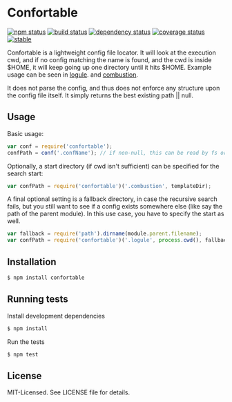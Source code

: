 # Confortable
[![npm status](http://img.shields.io/npm/v/confortable.svg)](https://www.npmjs.org/package/confortable)
[![build status](https://secure.travis-ci.org/clux/confortable.svg)](http://travis-ci.org/clux/confortable)
[![dependency status](https://david-dm.org/clux/confortable.svg)](https://david-dm.org/clux/confortable)
[![coverage status](http://img.shields.io/coveralls/clux/confortable.svg)](https://coveralls.io/r/clux/confortable)
[![stable](http://img.shields.io/badge/stability-stable-74C614.svg)](http://nodejs.org/api/documentation.html#documentation_stability_index)

Confortable is a lightweight config file locator. It will look at the execution cwd, and if no config matching the name is found, and the cwd is inside $HOME, it will keep going up one directory until it hits $HOME. Example usage can be seen in [logule](https://github.com/clux/logule/blob/master/logule.js#L6). and [combustion](https://github.com/clux/combustion/blob/master/lib/precompiler.js#L4).

It does not parse the config, and thus does not enforce any structure upon the config file itself.
It simply returns the best existing path || null.

## Usage
Basic usage:

```js
var conf = require('confortable');
confPath = conf('.confName'); // if non-null, this can be read by fs or required if js compatible
```

Optionally, a start directory (if cwd isn't sufficient) can be specified for the search start:

```js
var confPath = require('confortable')('.combustion', templateDir);
```

A final optional setting is a fallback directory, in case the recursive search fails, but you still want to see if a config exists somewhere else (like say the path of the parent module). In this use case, you have to specify the start as well.

```js
var fallback = require('path').dirname(module.parent.filename);
var confPath = require('confortable')('.logule', process.cwd(), fallback);
```

## Installation

```bash
$ npm install confortable
```

## Running tests
Install development dependencies

```bash
$ npm install
```

Run the tests

```bash
$ npm test
```

## License
MIT-Licensed. See LICENSE file for details.
